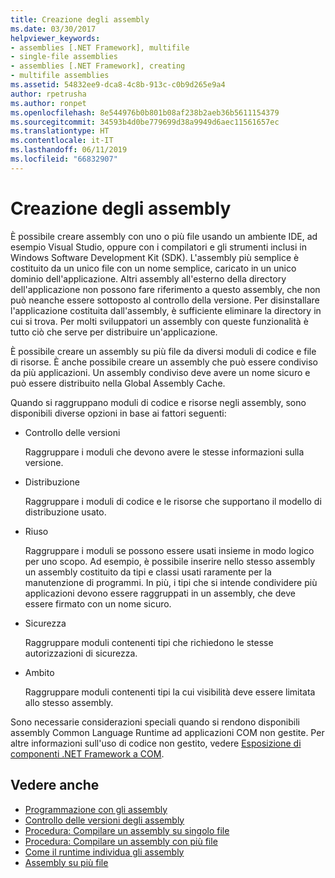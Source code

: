```yaml
---
title: Creazione degli assembly
ms.date: 03/30/2017
helpviewer_keywords:
- assemblies [.NET Framework], multifile
- single-file assemblies
- assemblies [.NET Framework], creating
- multifile assemblies
ms.assetid: 54832ee9-dca8-4c8b-913c-c0b9d265e9a4
author: rpetrusha
ms.author: ronpet
ms.openlocfilehash: 8e544976b0b801b08af238b2aeb36b5611154379
ms.sourcegitcommit: 34593b4d0be779699d38a9949d6aec11561657ec
ms.translationtype: HT
ms.contentlocale: it-IT
ms.lasthandoff: 06/11/2019
ms.locfileid: "66832907"
---
```

# <a name="creating-assemblies"></a>Creazione degli assembly

È possibile creare assembly con uno o più file usando un ambiente IDE, ad esempio Visual Studio, oppure con i compilatori e gli strumenti inclusi in Windows Software Development Kit (SDK). L'assembly più semplice è costituito da un unico file con un nome semplice, caricato in un unico dominio dell'applicazione. Altri assembly all'esterno della directory dell'applicazione non possono fare riferimento a questo assembly, che non può neanche essere sottoposto al controllo della versione. Per disinstallare l'applicazione costituita dall'assembly, è sufficiente eliminare la directory in cui si trova. Per molti sviluppatori un assembly con queste funzionalità è tutto ciò che serve per distribuire un'applicazione.

È possibile creare un assembly su più file da diversi moduli di codice e file di risorse. È anche possibile creare un assembly che può essere condiviso da più applicazioni. Un assembly condiviso deve avere un nome sicuro e può essere distribuito nella Global Assembly Cache.

Quando si raggruppano moduli di codice e risorse negli assembly, sono disponibili diverse opzioni in base ai fattori seguenti:

- Controllo delle versioni

     Raggruppare i moduli che devono avere le stesse informazioni sulla versione.

- Distribuzione

     Raggruppare i moduli di codice e le risorse che supportano il modello di distribuzione usato.

- Riuso

     Raggruppare i moduli se possono essere usati insieme in modo logico per uno scopo. Ad esempio, è possibile inserire nello stesso assembly un assembly costituito da tipi e classi usati raramente per la manutenzione di programmi. In più, i tipi che si intende condividere più applicazioni devono essere raggruppati in un assembly, che deve essere firmato con un nome sicuro.

- Sicurezza

     Raggruppare moduli contenenti tipi che richiedono le stesse autorizzazioni di sicurezza.

- Ambito

     Raggruppare moduli contenenti tipi la cui visibilità deve essere limitata allo stesso assembly.

Sono necessarie considerazioni speciali quando si rendono disponibili assembly Common Language Runtime ad applicazioni COM non gestite. Per altre informazioni sull'uso di codice non gestito, vedere [Esposizione di componenti .NET Framework a COM](../../../docs/framework/interop/exposing-dotnet-components-to-com.md).

## <a name="see-also"></a>Vedere anche

- [Programmazione con gli assembly](../../../docs/framework/app-domains/programming-with-assemblies.md)
- [Controllo delle versioni degli assembly](../../../docs/framework/app-domains/assembly-versioning.md)
- [Procedura: Compilare un assembly su singolo file](../../../docs/framework/app-domains/how-to-build-a-single-file-assembly.md)
- [Procedura: Compilare un assembly con più file](../../../docs/framework/app-domains/how-to-build-a-multifile-assembly.md)
- [Come il runtime individua gli assembly](../../../docs/framework/deployment/how-the-runtime-locates-assemblies.md)
- [Assembly su più file](../../../docs/framework/app-domains/multifile-assemblies.md)
